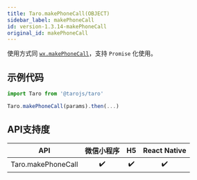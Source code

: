 ```yaml
---
title: Taro.makePhoneCall(OBJECT)
sidebar_label: makePhoneCall
id: version-1.3.14-makePhoneCall
original_id: makePhoneCall
---
```



使用方式同 [`wx.makePhoneCall`](https://developers.weixin.qq.com/miniprogram/dev/api/wx.makePhoneCall.html)，支持 `Promise` 化使用。

## 示例代码

```jsx
import Taro from '@tarojs/taro'

Taro.makePhoneCall(params).then(...)
```
## API支持度


| API | 微信小程序 | H5 | React Native |
| :-: | :-: | :-: | :-: |
| Taro.makePhoneCall | ✔️ | ✔️ | ✔️ |


